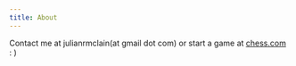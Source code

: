 ```yaml
---
title: About
---
```


Contact me at julianrmclain(at gmail dot com) or start a game at <span className="block footer-contact">
<FaChessKnight />
<a href="https://www.chess.com/member/jjjulio"> chess.com</a> : )
</span>
